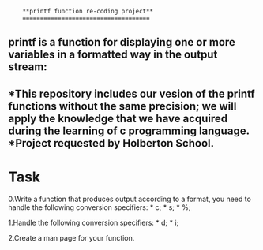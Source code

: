 		**printf function re-coding project**
		====================================

printf is a function for displaying one or more variables in a formatted way in the output stream:
-------------------------------------------
*This repository includes our vesion of the printf functions without the same precision; we will apply the knowledge that we have acquired during the learning of c programming language.
*Project requested by Holberton School.
--------------------------------------------
**Task**
========
0.Write a function that produces output according to a format, you need to handle the following conversion specifiers:
	* c;
	* s;
	* %;

1.Handle the following conversion specifiers:
	 * d;
	 * i;

2.Create a man page for your function.
